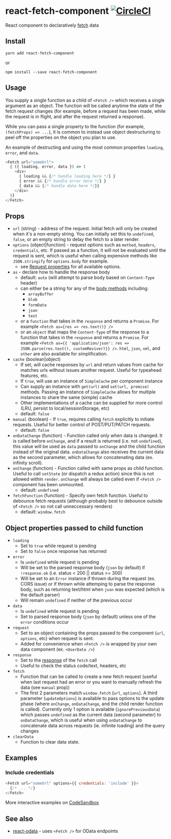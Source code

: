 # react-fetch-component [![CircleCI](https://circleci.com/gh/techniq/react-fetch-component.svg?style=svg)](https://circleci.com/gh/techniq/react-fetch-component)

React component to declaratively [fetch](https://developer.mozilla.org/en-US/docs/Web/API/Fetch_API) data

## Install
```
yarn add react-fetch-component
```
or
```
npm install --save react-fetch-component
```

## Usage
You supply a single function as a child of `<Fetch />` which receives a single argument as an object.  The function will be called anytime the state of the fetch request changes (for example, before a request has been made, while the request is in flight, and after the request returned a response).

While you can pass a single property to the function (for example, `(fetchProps) => ...`), it is common to instead use object destructuring to peel off the properties on the object you plan to use.

An example of destructing and using the most common properties `loading`, `error`, and `data`.

```js
<Fetch url="someUrl">
  { ({ loading, error, data }) => (
    <div>
      { loading && {/* handle loading here */} }
      { error && {/* handle error here */} }
      { data && {/* handle data here */}}
    </div>
  )}
</Fetch>
```

## Props
- `url` (string) - address of the request.  Initial fetch will only be created when it's a non-empty string.  You can initially set this to `undefined`, `false`, or an empty string to delay the fetch to a later render.
- `options` (object|function) - request options such as `method`, `headers`, `credentials`, etc.  If passed as a function, it will not be evaluated until the request is sent, which is useful when calling expensive methods like `JSON.stringify` for `options.body` for example.
  - see [Request properties](https://developer.mozilla.org/en-US/docs/Web/API/Request#Properties) for all available options.
- `as` - declare how to handle the response body
  - default: `auto` (will attempt to parse body based on `Content-Type` header)
  - can either be a string for any of the [body methods](https://developer.mozilla.org/en-US/docs/Web/API/Body#Methods) including:
    - `arrayBuffer`
    - `blob`
    - `formData`
    - `json`
    - `text`
  - or a `function` that takes in the `response` and returns a `Promise`.  For example `<Fetch as={res => res.text()} />`
  - or an `object` that maps the `Content-Type` of the response to a function that takes in the `response` and returns a `Promise`.  For example `<Fetch as={{ 'application/json': res => JSON.parse(res.text(), customReviver)}} />`.  `html`, `json`, `xml`, and `other` are also available for simplification. 
- `cache` (boolean|object)
  - If set, will cache responses by `url` and return values from cache for matches urls without issues another request.  Useful for typeahead features, etc.
  - If `true`, will use an instance of `SimpleCache` per component instance
  - Can supply an instance with `get(url)` and `set(url, promise)` methods.  Passing an instance of `SimpleCache` allows for multiple instances to share the same (simple) cache
  - Other implementations of a cache can be supplied for more control (LRU, persist to local/sessionStorage, etc)
  - default: `false`
- `manual` (boolean) - If `true`, requires calling `fetch` explicitly to initiate requests.  Useful for better control of POST/PUT/PATCH requests.
  - default: `false`
- `onDataChange` (function) - Function called only when data is changed.  It is called before `onChange`, and if a result is returned (i.e. not `undefined`), this value will be used as `data` passed to `onChange` and the child function instead of the original data.  `onDataChange` also receives the current data as the second parameter, which allows for concatenating data (ex. infinity scroll).
- `onChange` (function) - Function called with same props as child function.  Useful to call `setState` (or dispatch a redux action) since this is not allowed within `render`.  `onChange` will always be called even if `<Fetch />` component has been unmounted.
  - default: `undefined`
- `fetchFunction` (function) - Specify own fetch function.  Useful to debounce fetch requests (although probably best to debounce outside of `<Fetch />` so not call unneccessary renders)
  - default: `window.fetch`

## Object properties passed to child function
- `loading`
  - Set to `true` while request is pending
  - Set to `false` once response has returned
- `error`
  - Is `undefined` while request is pending
  - Will be set to the parsed response body (`json` by default) if `!response.ok` (i.e. status < 200 || status >= 300)
  - Will be set to an `Error` instance if thrown during the request (ex. CORS issue) or if thrown while attemping to parse the response body, such as returning text/html when `json` was expected (which is the default parser)
  - Will remain `undefined` if neither of the previous occur
- `data`
  - Is `undefined` while request is pending
  - Set to parsed response body (`json` by default) unless one of the `error` conditions occur
- `request`
  - Set to an object containing the props passed to the component (`url`, `options`, etc) when request is sent.
  - Added for convenience when `<Fetch />` is wrapped by your own data component (ex. `<UserData />`)
- `response`
  - Set to the [response](https://developer.mozilla.org/en-US/docs/Web/API/Response) of the `fetch` call
  - Useful to check the status code/text, headers, etc
- `fetch`
  - Function that can be called to create a new fetch request (useful when last request had an error or you want to manually refresh the data (see `manual` prop))
  - The first 2 parameters match `window.fetch` (`url`, `options`).  A third parameter (`updateOptions`) is available to pass options to the update phase (where `onChange`, `onDataChange`, and the child render function is called).  Currently only 1 option is available (`ignorePreviousData`) which passes `undefined` as the current data (second parameter) to `onDataChange`, which is useful when using `onDataChange` to concatenate data across requests (ie. infinite loading) and the query changes
- `clearData`
  - Function to clear data state.

  
## Examples
### Include credentials
```js
<Fetch url="someUrl" options={{ credentials: 'include' }}>
  {/* ... */}
</Fetch>
```

More interactive examples on [CodeSandbox](https://codesandbox.io/s/Z6R7OrOgQ)

## See also
- [react-odata](https://github.com/techniq/react-odata) - uses `<Fetch />` for OData endpoints
